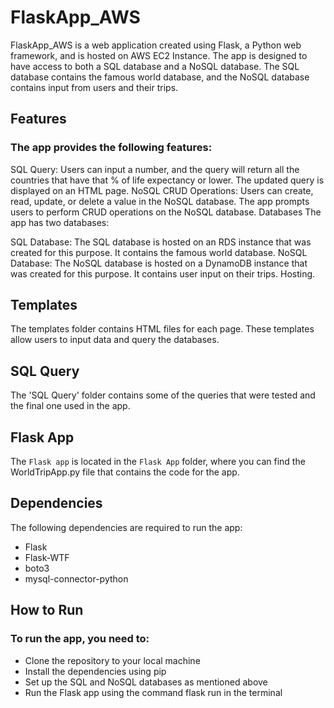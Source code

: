 # FlaskApp_AWS

FlaskApp_AWS is a web application created using Flask, a Python web framework, and is hosted on AWS EC2 Instance. The app is designed to have access to both a SQL database and a NoSQL database. The SQL database contains the famous world database, and the NoSQL database contains input from users and their trips.

## Features
### The app provides the following features:

SQL Query: Users can input a number, and the query will return all the countries that have that % of life expectancy or lower. The updated query is displayed on an HTML page.
NoSQL CRUD Operations: Users can create, read, update, or delete a value in the NoSQL database. The app prompts users to perform CRUD operations on the NoSQL database.
Databases
The app has two databases:

SQL Database: The SQL database is hosted on an RDS instance that was created for this purpose. It contains the famous world database.
NoSQL Database: The NoSQL database is hosted on a DynamoDB instance that was created for this purpose. It contains user input on their trips.
Hosting.

## Templates
The templates folder contains HTML files for each page. These templates allow users to input data and query the databases.

## SQL Query
The 'SQL Query' folder contains some of the queries that were tested and the final one used in the app.

## Flask App
The `Flask app` is located in the `Flask App` folder, where you can find the WorldTripApp.py file that contains the code for the app.

## Dependencies
The following dependencies are required to run the app:

- Flask
- Flask-WTF
- boto3
- mysql-connector-python

## How to Run

### To run the app, you need to:

- Clone the repository to your local machine
- Install the dependencies using pip
- Set up the SQL and NoSQL databases as mentioned above
- Run the Flask app using the command flask run in the terminal
